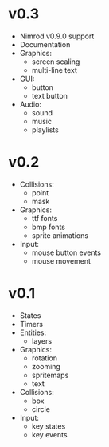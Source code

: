 v0.3
=================
* Nimrod v0.9.0 support
* Documentation
* Graphics:
    + screen scaling
    + multi-line text
* GUI:
    + button
    + text button
* Audio:
    + sound
    + music
    + playlists

v0.2
====
* Collisions:
    + point
    + mask
* Graphics:
    + ttf fonts
    + bmp fonts
    + sprite animations
* Input:
    + mouse button events
    + mouse movement

v0.1
====
* States
* Timers
* Entities:
    * layers
* Graphics:
    * rotation
    * zooming
    * spritemaps
    * text
* Collisions:
    * box
    * circle
* Input:
    * key states
    * key events

